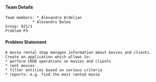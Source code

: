 #### Team Details

	Team members: * Alexandra Ardelian
                * Alexandru Balea
	Group: 921/1
	Problem P3


#### Problem Statement

	A movie rental shop manages information about movies and clients. Create an application which allows to:
    * perform CRUD operations on movies and clients
    * rent movies
    * filter entities based on various criteria
    * reports: e.g. find the most rented movie
